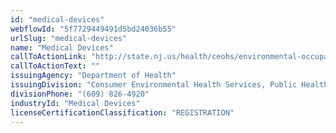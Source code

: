 ```yaml
---
id: "medical-devices"
webflowId: "5f7729449491d5bd24036b55"
urlSlug: "medical-devices"
name: "Medical Devices"
callToActionLink: "http://state.nj.us/health/ceohs/environmental-occupational/contact.shtml"
callToActionText: ""
issuingAgency: "Department of Health"
issuingDivision: "Consumer Environmental Health Services, Public Health Sanitation and Safety Program"
divisionPhone: "(609) 826-4920"
industryId: "Medical Devices"
licenseCertificationClassification: "REGISTRATION"
---
```

